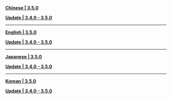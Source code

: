 **[Chinese | 3.5.0](https://autopatchos.starrails.com/client/download/20250801100214_0zy6TF7pFIyqvbI0/PC/Chinese.7z)**

**[Update | 3.4.0 - 3.5.0](https://autopatchos.starrails.com/client/diff/hkrpg_global/audio_zh-cn_3.4.0_3.5.0_hdiff_gLTiIDnMNcFZjoXZ.7z)**

---

**[English | 3.5.0](https://autopatchos.starrails.com/client/download/20250801100214_0zy6TF7pFIyqvbI0/PC/English.7z)**

**[Update | 3.4.0 - 3.5.0](https://autopatchos.starrails.com/client/diff/hkrpg_global/audio_en-us_3.4.0_3.5.0_hdiff_RlnUAvCdTVksENDL.7z)**

---

**[Japanese | 3.5.0](https://autopatchos.starrails.com/client/download/20250801100214_0zy6TF7pFIyqvbI0/PC/Japanese.7z)**

**[Update | 3.4.0 - 3.5.0](https://autopatchos.starrails.com/client/diff/hkrpg_global/audio_ja-jp_3.4.0_3.5.0_hdiff_HmrJbkeBVUtgBTYS.7z)**

---

**[Korean | 3.5.0](https://autopatchos.starrails.com/client/download/20250801100214_0zy6TF7pFIyqvbI0/PC/Korean.7z)**

**[Update | 3.4.0 - 3.5.0](https://autopatchos.starrails.com/client/diff/hkrpg_global/audio_ko-kr_3.4.0_3.5.0_hdiff_uMFzfihDMhUoKCen.7z)**
